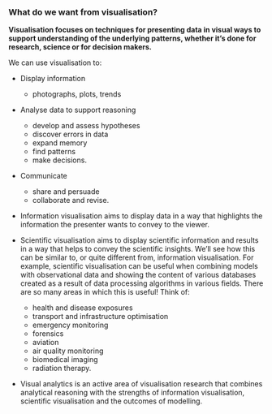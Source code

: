 ### What do we want from visualisation?

__Visualisation focuses on techniques for presenting data in visual ways to support understanding of the underlying patterns, whether it’s done for research, science or for decision makers.__


We can use visualisation to:

* Display information
    * photographs, plots, trends


* Analyse data to support reasoning
    * develop and assess hypotheses
    * discover errors in data
    * expand memory
    * find patterns
    * make decisions.


* Communicate
    * share and persuade
    * collaborate and revise.


* Information visualisation aims to display data in a way that highlights the information the presenter wants to convey to the viewer.


* Scientific visualisation aims to display scientific information and results in a way that helps to convey the scientific insights. We’ll see how this can be similar to, or quite different from, information visualisation. For example, scientific visualisation can be useful when combining models with observational data and showing the content of various databases created as a result of data processing algorithms in various fields. There are so many areas in which this is useful! Think of:

    * health and disease exposures
    * transport and infrastructure optimisation
    * emergency monitoring
    * forensics
    * aviation
    * air quality monitoring
    * biomedical imaging
    * radiation therapy.


* Visual analytics is an active area of visualisation research that combines analytical reasoning with the strengths of information visualisation, scientific visualisation and the outcomes of modelling.
